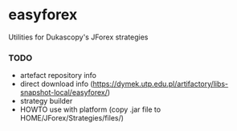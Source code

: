 # easyforex
Utilities for Dukascopy's JForex strategies

### TODO
- artefact repository info
- direct download info (https://dymek.utp.edu.pl/artifactory/libs-snapshot-local/easyforex/)
- strategy builder
- HOWTO use with platform (copy .jar file to HOME/JForex/Strategies/files/)

